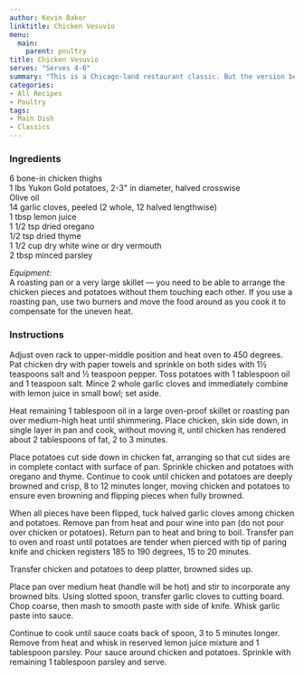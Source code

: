 ```yaml
---
author: Kevin Baker
linktitle: Chicken Vesuvio
menu:
  main:
    parent: poultry
title: Chicken Vesuvio
serves: "Serves 4-6"
summary: "This is a Chicago-land restaurant classic. But the version below is also an easy and exceptionally delicious single-dish chicken dinner. If you use 4 thighs and half the rest of the recipe, this is a perfect dinner for 2."
categories:
- All Recipes
- Poultry
tags:
- Main Dish
- Classics
---
```

### Ingredients

<div class="ingredient-list">

6 bone-in chicken thighs  
1 lbs Yukon Gold potatoes, 2-3" in diameter, halved crosswise   
Olive oil  
14 garlic cloves, peeled (2 whole, 12 halved lengthwise)  
1 tbsp lemon juice  
1 1/2 tsp dried oregano  
1/2 tsp dried thyme  
1 1/2 cup dry white wine or dry vermouth  
2 tbsp minced parsley    
  
*Equipment:*   
A roasting pan or a very large skillet — you need to be able to arrange the chicken pieces and potatoes without them touching each other. If you use a roasting pan, use two burners and move the food around as you cook it to compensate for the uneven heat.

</div>

### Instructions
Adjust oven rack to upper-middle position and heat oven to 450 degrees. Pat chicken dry with paper towels and sprinkle on both sides with 1½ teaspoons salt and ½ teaspoon pepper. Toss potatoes with 1 tablespoon oil and 1 teaspoon salt. Mince 2 whole garlic cloves and immediately combine with lemon juice in small bowl; set aside. 

Heat remaining 1 tablespoon oil in a large oven-proof skillet or roasting pan over medium-high heat until shimmering. Place chicken, skin side down, in single layer in pan and cook, without moving it, until chicken has rendered about 2 tablespoons of fat, 2 to 3 minutes. 

Place potatoes cut side down in chicken fat, arranging so that cut sides are in complete contact with surface of pan. Sprinkle chicken and potatoes with oregano and thyme. Continue to cook until chicken and potatoes are deeply browned and crisp, 8 to 12 minutes longer, moving chicken and potatoes to ensure even browning and flipping pieces when fully browned. 

When all pieces have been flipped, tuck halved garlic cloves among chicken and potatoes. Remove pan from heat and pour wine into pan (do not pour over chicken or potatoes). Return pan to heat and bring to boil. Transfer pan to oven and roast until potatoes are tender when pierced with tip of paring knife and chicken registers 185 to 190 degrees, 15 to 20 minutes. 

Transfer chicken and potatoes to deep platter, browned sides up. 

Place pan over medium heat (handle will be hot) and stir to incorporate any browned bits. Using slotted spoon, transfer garlic cloves to cutting board. Chop coarse, then mash to smooth paste with side of knife. Whisk garlic paste into sauce. 

Continue to cook until sauce coats back of spoon, 3 to 5 minutes longer. Remove from heat and whisk in reserved lemon juice mixture and 1 tablespoon parsley. Pour sauce around chicken and potatoes. Sprinkle with remaining 1 tablespoon parsley and serve. 
